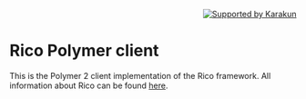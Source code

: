 <p align="right">
<a href="https://dev.karakun.com" target="_blank"><img src="https://raw.githubusercontent.com/rico-project/rico/master/metadata/supported-karakun-small.png" alt="Supported by Karakun"/></a>
</p>

# Rico Polymer client
This is the Polymer 2 client implementation of the Rico framework. All information about Rico can be found [here](https://github.com/rico-project/rico).